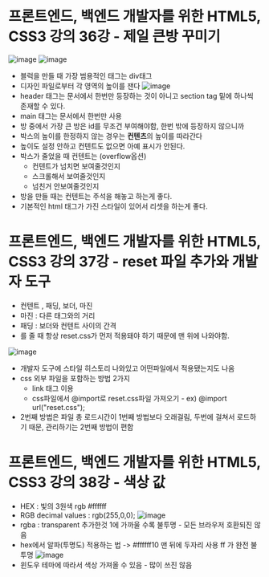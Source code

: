 # 프론트엔드, 백엔드 개발자를 위한 HTML5, CSS3 강의 36강 - 제일 큰방 꾸미기
![image](https://user-images.githubusercontent.com/40667871/236450333-2dfbfac0-2a43-428d-85e9-7557643630ba.png)
![image](https://user-images.githubusercontent.com/40667871/236450819-c499eb90-7d62-4253-9857-bae093e4b19c.png)
* 블럭을 만들 때 가장 범용적인 태그는 div태그
* 디자인 파일로부터 각 영역의 높이를 잰다
![image](https://user-images.githubusercontent.com/40667871/236452206-cc5f5630-4de8-4e94-a49f-f978b725d272.png)
* header 태그는 문서에서 한번만 등장하는 것이 아니고 section tag 밑에 하나씩 존재할 수 있다.
* main 태그는 문서에서 한번만 사용
* 방 중에서 가장 큰 방은 id를 무조건 부여해야함, 한번 밖에 등장하지 않으니까
* 박스의 높이를 한정하지 않는 경우는 **컨텐츠**의 높이를 따라간다
* 높이도 설정 안하고 컨텐트도 없으면 아예 표시가 안된다.
* 박스가 줄었을 때 컨텐트는 (overflow옵션)
   * 컨텐트가 넘치면 보여줄것인지
   * 스크롤해서 보여줄것인지
   * 넘친거 안보여줄것인지
* 방을 만들 때는 컨텐트는 주석을 해놓고 하는게 좋다. 
* 기본적인  html 태그가 가진 스타일이 있어서 리셋을 하는게 좋다.

# 프론트엔드, 백엔드 개발자를 위한 HTML5, CSS3 강의 37강 - reset 파일 추가와 개발자 도구
*  컨텐트 , 패딩, 보더, 마진
*  마진 : 다른 태그와의 거리
*  패딩 : 보더와 컨텐트 사이의 간격
* <link rel="stylesheet" href="../css/style.css" type="text/css">를 줄 때 항상 reset.css가 먼저 적용돼야 하기 때문에 맨 위에 나와야함.
![image](https://user-images.githubusercontent.com/40667871/236456134-761a879e-d118-4d58-a9b2-6bfecb90390d.png)
* 개발자 도구에 스타일 히스토리 나와있고 어떤파일에서 적용됐는지도 나옴
* css 외부 파일을 포함하는 방법 2가지 
   * link 태그 이용 
   * css파일에서  @import로 reset.css파일 가져오기 - ex) @import url("reset.css");
* 2번째 방법은 파일 총 로드시간이  1번째 방법보다 오래걸림, 두번에 걸쳐서 로드하기 때문, 관리하기는 2번째 방법이 편함

# 프론트엔드, 백엔드 개발자를 위한 HTML5, CSS3 강의 38강 - 색상 값
* HEX : 빛의 3원색 rgb   #ffffff
*  RGB decimal values : rgb(255,0,0);
![image](https://user-images.githubusercontent.com/40667871/236458922-eaa16d90-0b90-45d8-9349-c08a9bec8119.png)
* rgba : transparent 추가한것 1에 가까울 수록 불투명 - 모든 브라우저 호환되진 않음
* hex에서 알파(투명도) 적용하는 법 -> #ffffff10  맨 뒤에 두자리 사용 ff 가 완전 불투명
![image](https://user-images.githubusercontent.com/40667871/236459762-935b6070-7b3c-4bac-af91-dd407ef6c56f.png)
* 윈도우 테마에 따라서 색상 가져올 수 있음 - 많이 쓰진 않음
